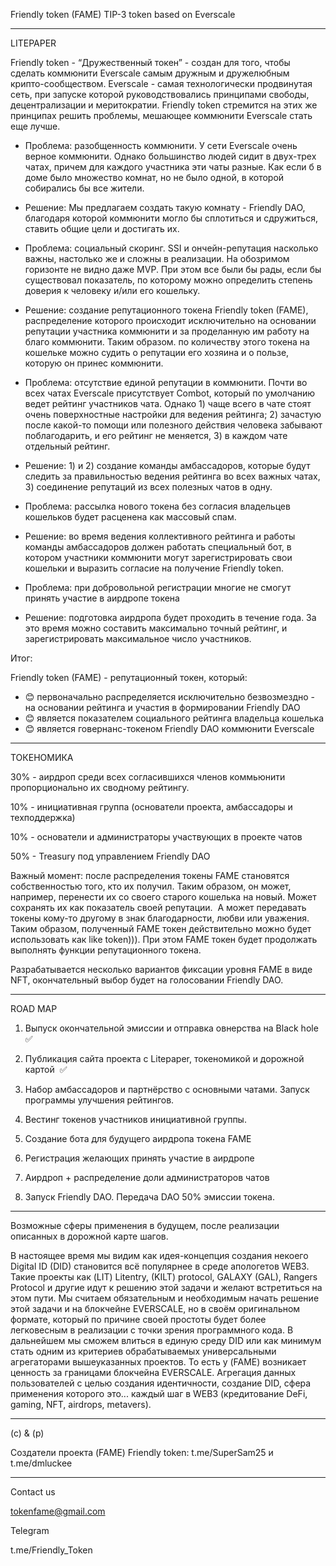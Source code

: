 
  Friendly token (FAME) TIP-3 token based on Everscale 

**********************************************************


LITEPAPER 

Friendly token - “Дружественный токен” - создан для того, чтобы сделать коммюнити Everscale самым дружным и дружелюбным крипто-сообществом. Everscale - самая технологически продвинутая сеть, при запуске которой руководствовались принципами свободы, децентрализации и меритократии. Friendly token стремится на этих же принципах решить проблемы, мешающее коммюнити Everscale стать еще лучше.


* Проблема: разобщенность коммюнити.
У сети Everscale очень верное коммюнити. Однако большинство людей сидит в двух-трех чатах, причем для каждого участника эти чаты разные. Как если б в доме было множество комнат, но не было одной, в которой собирались бы все жители. 
* Решение: Мы предлагаем создать такую комнату - Friendly DAO, благодаря которой коммюнити могло бы сплотиться и сдружиться, ставить общие цели и достигать их.


* Проблема: социальный скоринг.
SSI и ончейн-репутация насколько важны, настолько же и сложны в реализации. На обозримом горизонте не видно даже MVP. При этом все были бы рады, если бы существовал показатель, по которому можно определить степень доверия к человеку и/или его кошельку.
* Решение: создание репутационного токена Friendly token (FAME), распределение которого происходит исключительно на основании репутации участника коммюнити и за проделанную им работу на благо коммюнити. Таким образом. по количеству этого токена на кошельке можно судить о репутации его хозяина и о пользе, которую он принес коммюнити.


* Проблема: отсутствие единой репутации в коммюнити.
Почти во всех чатах Everscale присутствует Combot, который по умолчанию ведет рейтинг участников чата. Однако 1) чаще всего в чате стоят очень поверхностные настройки для ведения рейтинга; 2) зачастую после какой-то помощи или полезного действия человека забывают поблагодарить, и его рейтинг не меняется, 3) в каждом чате отдельный рейтинг.
* Решение: 1) и 2) создание команды амбассадоров, которые будут следить за правильностью ведения рейтинга во всех важных чатах, 3) соединение репутаций из всех полезных чатов в одну.


* Проблема: рассылка нового токена без согласия владельцев кошельков будет расценена как массовый спам.
* Решение: во время ведения коллективного рейтинга и работы команды амбассадоров должен работать специальный бот, в котором участники коммюнити могут зарегистрировать свои кошельки и выразить согласие на получение Friendly token.


* Проблема: при добровольной регистрации многие не смогут принять участие в аирдропе токена
* Решение: подготовка аирдропа будет проходить в течение года. За это время можно составить максимально точный рейтинг, и зарегистрировать максимальное число участников.

Итог:

Friendly token (FAME) - репутационный токен, который:

* 😊 первоначально распределяется исключительно безвозмездно - на основании рейтинга и участия в формировании Friendly DAO
* 😊 является показателем социального рейтинга владельца кошелька
* 😊 является говернанс-токеном Friendly DAO коммюнити Everscale

*******************************************************

ТОКЕНОМИКА

30% - аирдроп среди всех согласившихся членов коммьюнити пропорционально их сводному рейтингу.

10% - инициативная группа (основатели проекта, амбассадоры и техподдержка)

10% - основатели и администраторы участвующих в проекте чатов


50% - Treasury под управлением Friendly DAO

Важный момент: после распределения токены FAME становятся собственностью того, кто их получил. Таким образом, он может, например, перенести их со своего старого кошелька на новый. Может сохранять их как показатель своей репутации.  А может передавать токены кому-то другому в знак благодарности, любви или уважения. Таким образом, полученный FAME токен действительно можно будет использовать как like token))). При этом FAME токен будет продолжать выполнять функции репутационного токена.

Разрабатывается несколько вариантов фиксации уровня FAME в виде NFT, окончательный выбор будет на голосовании Friendly DAO.

*******************************************************

ROAD MAP

1. Выпуск окончательной эмиссии и отправка овнерства на Black hole ✅

2. Публикация сайта проекта с Litepaper, токеномикой и дорожной картой  ✅

3. Набор амбассадоров и партнёрство с основными чатами. Запуск программы улучшения рейтингов.

4. Вестинг токенов участников инициативной группы. 

5. Создание бота для будущего аирдропа токена FAME

5. Регистрация желающих принять участие в аирдропе

6. Аирдроп + распределение доли администраторов чатов

7.  Запуск Friendly DAO. Передача DAO 50% эмиссии токена.


*****************************************************

Возможные сферы применения в будущем, после реализации описанных в дорожной карте шагов. 

В настоящее время мы видим как идея-концепция создания некоего Digital ID (DID) становится всё популярнее в среде апологетов WEB3. Такие проекты как (LIT) Litentry, (KILT) protocol, GALAXY (GAL), Rangers Protocol и другие идут к решению этой задачи и желают встретиться на этом пути. Мы считаем обязательным и необходимым начать решение этой задачи и на блокчейне EVERSCALE, но в своём оригинальном формате, который по причине своей простоты будет более легковесным в реализации с точки зрения программного кода. В дальнейшем мы сможем влиться в единую среду DID или как минимум стать одним из критериев обрабатываемых универсальными агрегаторами вышеуказанных проектов. То есть у (FAME) возникает ценность за границами блокчейна EVERSCALE. Агрегация данных пользователей с целью создания идентичности, создание DID, сфера применения которого это... каждый шаг в WEB3 (кредитование DeFi, gaming, NFT, airdrops, metavers).


*****************************************************

(c) & (p) 

Создатели проекта (FAME) 
Friendly token:
t.me/SuperSam25 и t.me/dmluckee


*****************************************************
Contact us

tokenfame@gmail.com

Telegram

t.me/Friendly_Token


